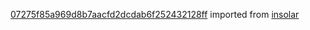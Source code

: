 [07275f85a969d8b7aacfd2dcdab6f252432128ff](https://github.com/insolar/insolar/commit/07275f85a969d8b7aacfd2dcdab6f252432128ff) imported from [insolar](https://github.com/insolar/insolar)
